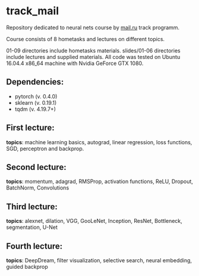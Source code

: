 # track_mail


Repository dedicated to neural nets course by [mail.ru](https://track.mail.ru/feed/) track programm. 

Course consists of 8 hometasks and lectures on different topics. 

01-09 directories include hometasks materials. slides/01-06 directories include lectures and supplied materials. All code was tested on Ubuntu 16.04.4 x86_64 machine with Nvidia GeForce GTX 1080.

Dependencies:
--------------
* pytorch (v. 0.4.0)
* sklearn (v. 0.19.1)
* tqdm (v. 4.19.7+)

First lecture:
--------------
**topics**: machine learning basics, autograd, linear regression, loss functions, SGD, perceptron and backprop. 


Second lecture:
--------------
**topics**: momentum, adagrad, RMSProp, activation functions, ReLU, Dropout, BatchNorm, Convolutions

Third lecture:
--------------
**topics**: alexnet, dilation, VGG, GooLeNet, Inception, ResNet, Bottleneck, segmentation, U-Net

Fourth lecture:
--------------
**topics**: DeepDream, filter visualization, selective search, neural embedding, guided backprop
